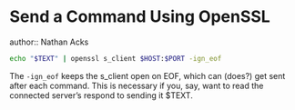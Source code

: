 # Send a Command Using OpenSSL

author:: Nathan Acks

```bash
echo "$TEXT" | openssl s_client $HOST:$PORT -ign_eof
```

The `-ign_eof` keeps the s_client open on EOF, which can (does?) get sent after each command. This is necessary if you, say, want to read the connected server’s respond to sending it $TEXT.
